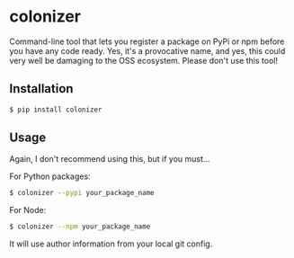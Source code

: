 # colonizer

Command-line tool that lets you register a package on PyPi or npm before you have any code ready. Yes, it's a provocative name, and yes, this could very well be damaging to the OSS ecosystem. Please don't use this tool!

## Installation

```bash
$ pip install colonizer
```

## Usage

Again, I don't recommend using this, but if you must...

For Python packages:

```bash
$ colonizer --pypi your_package_name
```

For Node:

```bash
$ colonizer --npm your_package_name
```

It will use author information from your local git config.
